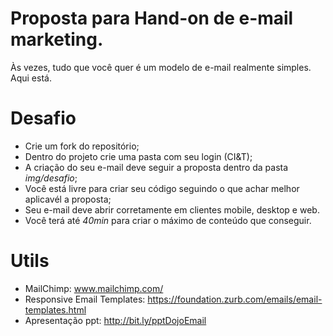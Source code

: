 # Proposta para Hand-on de e-mail marketing.
Às vezes, tudo que você quer é um modelo de e-mail realmente simples. Aqui está.

# Desafio 
- Crie um fork do repositório;
- Dentro do projeto crie uma pasta com seu login (CI&T);
- A criação do seu e-mail deve seguir a proposta dentro da pasta *img/desafio*;
- Você está livre para criar seu código seguindo o que achar melhor aplicavél a proposta;
- Seu e-mail deve abrir corretamente em clientes mobile, desktop e web.
- Você terá até *40min* para criar o máximo de conteúdo que conseguir.

# Utils
- MailChimp: www.mailchimp.com/
- Responsive Email Templates: https://foundation.zurb.com/emails/email-templates.html
- Apresentação ppt: http://bit.ly/pptDojoEmail

